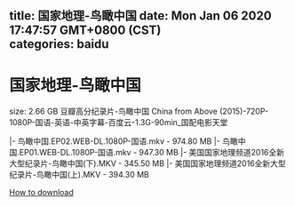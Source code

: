 
title: 国家地理-鸟瞰中国
date: Mon Jan 06 2020 17:47:57 GMT+0800 (CST)    
categories: baidu
---

# 国家地理-鸟瞰中国
size: 2.66 GB
 豆瓣高分纪录片-鸟瞰中国 China from Above (2015)-720P-1080P-国语-英语-中英字幕-百度云-1.3G-90min_国配电影天堂
 
|- 鸟瞰中国.EP02.WEB-DL.1080P-国语.mkv - 974.80 MB
|- 鸟瞰中国.EP01.WEB-DL.1080P-国语.mkv - 947.30 MB
|- 美国国家地理频道2016全新大型纪录片-鸟瞰中国(下).MKV - 345.50 MB
|- 美国国家地理频道2016全新大型纪录片-鸟瞰中国(上).MKV - 394.30 MB

[How to download](https://bpcam.bemobtrk.com/go/2ceec3aa-1ca2-46d6-b9ff-aaa5c184517c?jno=1710)